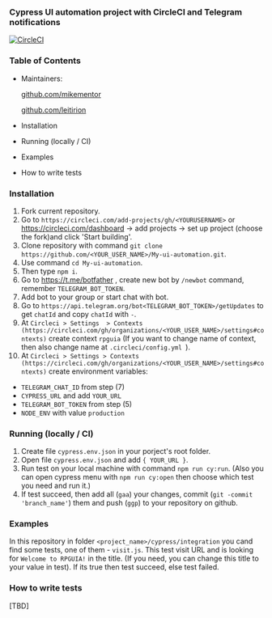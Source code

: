 ### Cypress UI automation project with CircleCI and Telegram notifications
[![CircleCI](https://circleci.com/gh/Leitirion/My_ui_automation.svg?style=svg)](https://circleci.com/gh/Leitirion/My_ui_automation)

### Table of Contents

- Maintainers:

  [github.com/mikementor](https://github.com/mikementor)

  	
		
  [github.com/leitirion](https://github.com/leitirion)
	 
- Installation
- Running (locally / CI)
- Examples
- How to write tests

### Installation
 1. Fork current repository.
 2. Go to ```https://circleci.com/add-projects/gh/<YOURUSERNAME>``` or 
https://circleci.com/dashboard -> add projects -> set up project (choose the fork)and click  'Start building'.
 3. Clone repository with command ```git clone https://github.com/<YOUR_USER_NAME>/My-ui-automation.git```.
 4. Use command ```cd My-ui-automation```.
 5. Then type ```npm i```.
 6. Go to https://t.me/botfather , create new bot by ```/newbot``` command, remember ```TELEGRAM_BOT_TOKEN```.
 7. Add bot to your group or start chat with bot.
 8. Go to ```https://api.telegram.org/bot<TELEGRAM_BOT_TOKEN>/getUpdates``` to get ```chatId``` and copy ```chatId``` with ```-```.
 9. At ```Circleci > Settings  > Contexts (https://circleci.com/gh/organizations/<YOUR_USER_NAME>/settings#contexts)``` create context ```rpguia``` (If you want to change name of context, then also change name at ```.circleci/config.yml ```).
 10. At ```Circleci > Settings > Contexts (https://circleci.com/gh/organizations/<YOUR_USER_NAME>/settings#contexts)``` create environment variables: 
 - ```TELEGRAM_CHAT_ID``` from  step (7)
 - ```CYPRESS_URL``` and add ```YOUR_URL```
 - ```TELEGRAM_BOT_TOKEN``` from step (5)
 - ```NODE_ENV``` with value ```production```

###  Running (locally / CI)
1. Create file ```cypress.env.json``` in your porject's root folder.
2. Open file ```cypress.env.json``` and add ```{ YOUR_URL }```.
3. Run test on your local machine with command ```npm run cy:run```. (Also you can open cypress menu with ```npm run cy:open``` then choose which test you need and run it.)
4. If test succeed, then add all (```gaa```) your changes, commit (```git -commit 'branch_name'```) them and push (```ggp```) to your repository on github.

### Examples
In this repository in folder ```<project_name>/cypress/integration``` you cand find some tests, one of them - ```visit.js```.
This test visit URL and is looking for ```Welcome to RPGUIA!``` in the title. (If you need, you can change this title to your value in test). If its true then test succeed, else test failed.
### How to write tests
[TBD]
